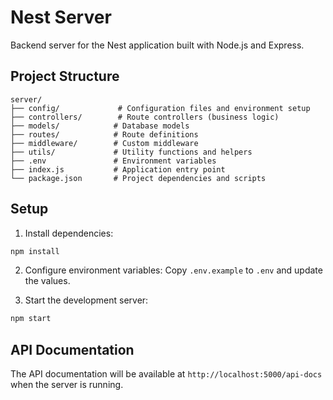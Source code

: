 # Nest Server

Backend server for the Nest application built with Node.js and Express.

## Project Structure

```
server/
├── config/             # Configuration files and environment setup
├── controllers/        # Route controllers (business logic)
├── models/            # Database models
├── routes/            # Route definitions
├── middleware/        # Custom middleware
├── utils/             # Utility functions and helpers
├── .env               # Environment variables
├── index.js           # Application entry point
└── package.json       # Project dependencies and scripts
```

## Setup

1. Install dependencies:
```bash
npm install
```

2. Configure environment variables:
Copy `.env.example` to `.env` and update the values.

3. Start the development server:
```bash
npm start
```

## API Documentation

The API documentation will be available at `http://localhost:5000/api-docs` when the server is running.
